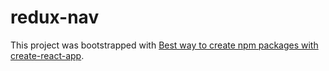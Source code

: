 # redux-nav

This project was bootstrapped with [Best way to create npm packages with create-react-app](https://medium.com/@lokhmakov/best-way-to-create-npm-packages-with-create-react-app-b24dd449c354).
